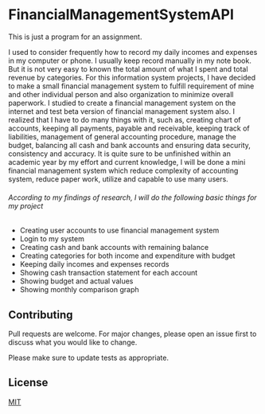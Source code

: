 # FinancialManagementSystemAPI
This is just a program for an assignment.

I used to consider frequently how to record my daily incomes and expenses in my computer or phone. I usually keep record manually in my note book. But it is not very easy to known the total amount of what I spent and total revenue by categories. For this information system projects, I have decided to make a small financial management system to fulfill requirement of mine and other individual person and also organization to minimize overall paperwork. I studied to create a financial management system on the internet and test beta version of financial management system also. I realized that I have to do many things with it, such as, creating chart of accounts, keeping all payments, payable and receivable, keeping track of liabilities, management of general accounting procedure, manage the budget, balancing all cash and bank accounts and ensuring data security, consistency and accuracy. It is quite sure to be unfinished within an academic year by my effort and current knowledge, I will be done a mini financial management system which reduce complexity of accounting system, reduce paper work, utilize and capable to use many users. 

###### According to my findings of research, I will do the following basic things for my project
 - Creating user accounts to use financial management system
 - Login to my system
 - Creating cash and bank accounts with remaining balance
 - Creating categories for both income and expenditure with budget
 - Keeping daily incomes and expenses records
 - Showing cash transaction statement for each account
 - Showing budget and actual values
 - Showing monthly comparison graph 

## Contributing
Pull requests are welcome. For major changes, please open an issue first to discuss what you would like to change.

Please make sure to update tests as appropriate.

## License
[MIT](https://choosealicense.com/licenses/mit/)
